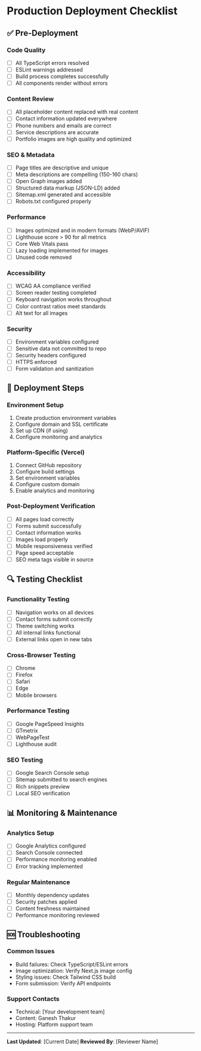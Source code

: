 # Production Deployment Checklist

## ✅ Pre-Deployment

### Code Quality
- [ ] All TypeScript errors resolved
- [ ] ESLint warnings addressed
- [ ] Build process completes successfully
- [ ] All components render without errors

### Content Review
- [ ] All placeholder content replaced with real content
- [ ] Contact information updated everywhere
- [ ] Phone numbers and emails are correct
- [ ] Service descriptions are accurate
- [ ] Portfolio images are high quality and optimized

### SEO & Metadata
- [ ] Page titles are descriptive and unique
- [ ] Meta descriptions are compelling (150-160 chars)
- [ ] Open Graph images added
- [ ] Structured data markup (JSON-LD) added
- [ ] Sitemap.xml generated and accessible
- [ ] Robots.txt configured properly

### Performance
- [ ] Images optimized and in modern formats (WebP/AVIF)
- [ ] Lighthouse score > 90 for all metrics
- [ ] Core Web Vitals pass
- [ ] Lazy loading implemented for images
- [ ] Unused code removed

### Accessibility
- [ ] WCAG AA compliance verified
- [ ] Screen reader testing completed
- [ ] Keyboard navigation works throughout
- [ ] Color contrast ratios meet standards
- [ ] Alt text for all images

### Security
- [ ] Environment variables configured
- [ ] Sensitive data not committed to repo
- [ ] Security headers configured
- [ ] HTTPS enforced
- [ ] Form validation and sanitization

## 🚀 Deployment Steps

### Environment Setup
1. Create production environment variables
2. Configure domain and SSL certificate
3. Set up CDN (if using)
4. Configure monitoring and analytics

### Platform-Specific (Vercel)
1. Connect GitHub repository
2. Configure build settings
3. Set environment variables
4. Configure custom domain
5. Enable analytics and monitoring

### Post-Deployment Verification
- [ ] All pages load correctly
- [ ] Forms submit successfully
- [ ] Contact information works
- [ ] Images load properly
- [ ] Mobile responsiveness verified
- [ ] Page speed acceptable
- [ ] SEO meta tags visible in source

## 🔍 Testing Checklist

### Functionality Testing
- [ ] Navigation works on all devices
- [ ] Contact forms submit correctly
- [ ] Theme switching works
- [ ] All internal links functional
- [ ] External links open in new tabs

### Cross-Browser Testing
- [ ] Chrome
- [ ] Firefox
- [ ] Safari
- [ ] Edge
- [ ] Mobile browsers

### Performance Testing
- [ ] Google PageSpeed Insights
- [ ] GTmetrix
- [ ] WebPageTest
- [ ] Lighthouse audit

### SEO Testing
- [ ] Google Search Console setup
- [ ] Sitemap submitted to search engines
- [ ] Rich snippets preview
- [ ] Local SEO verification

## 📊 Monitoring & Maintenance

### Analytics Setup
- [ ] Google Analytics configured
- [ ] Search Console connected
- [ ] Performance monitoring enabled
- [ ] Error tracking implemented

### Regular Maintenance
- [ ] Monthly dependency updates
- [ ] Security patches applied
- [ ] Content freshness maintained
- [ ] Performance monitoring reviewed

## 🆘 Troubleshooting

### Common Issues
- Build failures: Check TypeScript/ESLint errors
- Image optimization: Verify Next.js image config
- Styling issues: Check Tailwind CSS build
- Form submission: Verify API endpoints

### Support Contacts
- Technical: [Your development team]
- Content: Ganesh Thakur
- Hosting: Platform support team

---

**Last Updated**: [Current Date]
**Reviewed By**: [Reviewer Name]
